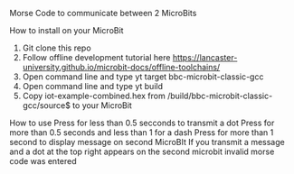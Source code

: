 Morse Code to communicate between 2 MicroBits

How to install on your MicroBit 
1. Git clone this repo 
2. Follow offline development tutorial here https://lancaster-university.github.io/microbit-docs/offline-toolchains/
3. Open command line and type yt target bbc-microbit-classic-gcc
4. Open command line and type yt build
5. Copy iot-example-combined.hex from /build/bbc-microbit-classic-gcc/source$ to your MicroBit

How to use
Press for less than 0.5 secconds to transmit a dot
Press for more than 0.5 seconds and less than 1 for a dash
Press for more than 1 second to display message on second MicroBIt
If you transmit a message and a dot at the top right appears on the second microbit invalid morse code was entered